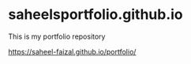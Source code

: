 # saheelsportfolio.github.io
This is my portfolio repository


https://saheel-faizal.github.io/portfolio/
